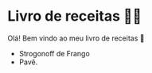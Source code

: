 #	Livro de receitas :man_cook: 

Olá! Bem vindo ao meu livro de receitas :high_heel:

- Strogonoff de Frango
- Pavê.

​		







